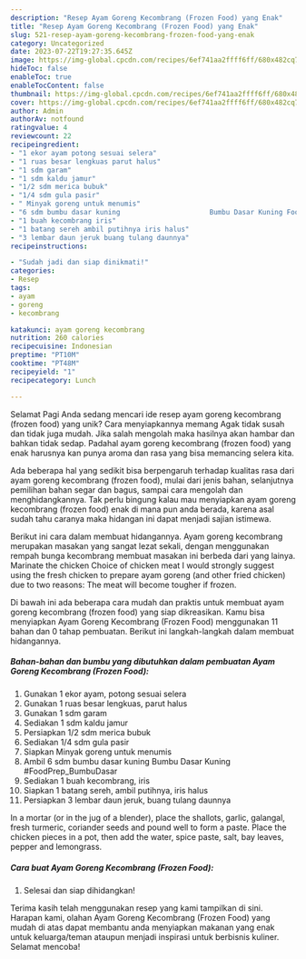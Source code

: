 ```yaml
---
description: "Resep Ayam Goreng Kecombrang (Frozen Food) yang Enak"
title: "Resep Ayam Goreng Kecombrang (Frozen Food) yang Enak"
slug: 521-resep-ayam-goreng-kecombrang-frozen-food-yang-enak
category: Uncategorized
date: 2023-07-22T19:27:35.645Z
image: https://img-global.cpcdn.com/recipes/6ef741aa2ffff6ff/680x482cq70/ayam-goreng-kecombrang-frozen-food-foto-resep-utama.jpg
hideToc: false
enableToc: true
enableTocContent: false
thumbnail: https://img-global.cpcdn.com/recipes/6ef741aa2ffff6ff/680x482cq70/ayam-goreng-kecombrang-frozen-food-foto-resep-utama.jpg
cover: https://img-global.cpcdn.com/recipes/6ef741aa2ffff6ff/680x482cq70/ayam-goreng-kecombrang-frozen-food-foto-resep-utama.jpg
author: Admin
authorAv: notfound
ratingvalue: 4
reviewcount: 22
recipeingredient:
- "1 ekor ayam potong sesuai selera"
- "1 ruas besar lengkuas parut halus"
- "1 sdm garam"
- "1 sdm kaldu jamur"
- "1/2 sdm merica bubuk"
- "1/4 sdm gula pasir"
- " Minyak goreng untuk menumis"
- "6 sdm bumbu dasar kuning                      Bumbu Dasar Kuning FoodPrep_BumbuDasar"
- "1 buah kecombrang iris"
- "1 batang sereh ambil putihnya iris halus"
- "3 lembar daun jeruk buang tulang daunnya"
recipeinstructions:

- "Sudah jadi dan siap dinikmati!"
categories:
- Resep
tags:
- ayam
- goreng
- kecombrang

katakunci: ayam goreng kecombrang 
nutrition: 260 calories
recipecuisine: Indonesian
preptime: "PT10M"
cooktime: "PT48M"
recipeyield: "1"
recipecategory: Lunch

---
```



Selamat Pagi Anda sedang mencari ide resep ayam goreng kecombrang (frozen food) yang unik? Cara menyiapkannya memang Agak tidak susah dan tidak juga mudah. Jika salah mengolah maka hasilnya akan hambar dan bahkan tidak sedap. Padahal ayam goreng kecombrang (frozen food) yang enak harusnya kan punya aroma dan rasa yang bisa memancing selera kita.


Ada beberapa hal yang sedikit bisa berpengaruh terhadap kualitas rasa dari ayam goreng kecombrang (frozen food), mulai dari jenis bahan, selanjutnya pemilihan bahan segar dan bagus, sampai cara mengolah dan menghidangkannya. Tak perlu bingung kalau mau menyiapkan ayam goreng kecombrang (frozen food) enak di mana pun anda berada, karena asal sudah tahu caranya maka hidangan ini dapat menjadi sajian istimewa.

Berikut ini cara dalam membuat hidangannya. Ayam goreng kecombrang merupakan masakan yang sangat lezat sekali, dengan menggunakan rempah bunga kecombrang membuat masakan ini berbeda dari yang lainya. Marinate the chicken Choice of chicken meat I would strongly suggest using the fresh chicken to prepare ayam goreng (and other fried chicken) due to two reasons: The meat will become tougher if frozen.


Di bawah ini ada beberapa cara mudah dan praktis untuk membuat ayam goreng kecombrang (frozen food) yang siap dikreasikan. Kamu bisa menyiapkan Ayam Goreng Kecombrang (Frozen Food) menggunakan 11 bahan dan 0 tahap pembuatan. Berikut ini langkah-langkah dalam membuat hidangannya.

<!--inarticleads1-->

##### Bahan-bahan dan bumbu yang dibutuhkan dalam pembuatan Ayam Goreng Kecombrang (Frozen Food):

1. Gunakan 1 ekor ayam, potong sesuai selera
1. Gunakan 1 ruas besar lengkuas, parut halus
1. Gunakan 1 sdm garam
1. Sediakan 1 sdm kaldu jamur
1. Persiapkan 1/2 sdm merica bubuk
1. Sediakan 1/4 sdm gula pasir
1. Siapkan  Minyak goreng untuk menumis
1. Ambil 6 sdm bumbu dasar kuning                      Bumbu Dasar Kuning #FoodPrep_BumbuDasar
1. Sediakan 1 buah kecombrang, iris
1. Siapkan 1 batang sereh, ambil putihnya, iris halus
1. Persiapkan 3 lembar daun jeruk, buang tulang daunnya


In a mortar (or in the jug of a blender), place the shallots, garlic, galangal, fresh turmeric, coriander seeds and pound well to form a paste. Place the chicken pieces in a pot, then add the water, spice paste, salt, bay leaves, pepper and lemongrass. 

<!--inarticleads2-->

##### Cara buat Ayam Goreng Kecombrang (Frozen Food):


1. Selesai dan siap dihidangkan!



Terima kasih telah menggunakan resep yang kami tampilkan di sini. Harapan kami, olahan Ayam Goreng Kecombrang (Frozen Food) yang mudah di atas dapat membantu anda menyiapkan makanan yang enak untuk keluarga/teman ataupun menjadi inspirasi untuk berbisnis kuliner. Selamat mencoba!
